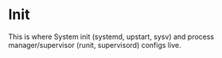 # Init

This is where System init (systemd, upstart, sysv) and process manager/supervisor (runit, supervisord) configs live.
